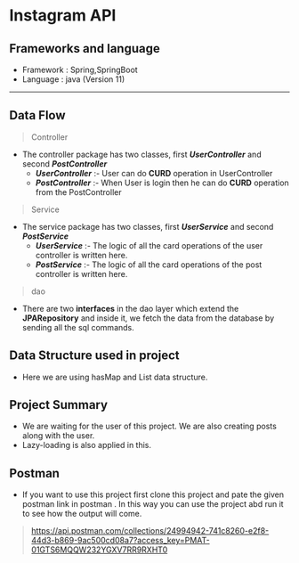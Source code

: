 # Instagram API

## Frameworks and language
* Framework : Spring,SpringBoot
* Language : java (Version 11)
***

## Data Flow

>Controller
  * The controller package has two classes, first ***UserController*** and second ***PostController***
    * **_UserController_** :- User can do **CURD** operation in UserController
    * **_PostController_** :- When User is login then he can do **CURD** operation from the PostController
    
>Service
* The service package has two classes, first ***UserService*** and second ***PostService***
  * **_UserService_** :- The logic of all the card operations of the user controller is written here.
  * **_PostService_** :- The logic of all the card operations of the post controller is written here.
    
>dao

* There are two **interfaces** in the dao layer which extend the **JPARepository** and inside it, we fetch the data from the database by sending all the sql commands.

## Data Structure used in project

* Here we are using hasMap and List data structure.

## Project Summary

* We are waiting for the user of this project.  We are also creating posts along with the user.
* Lazy-loading is also applied in this.


## Postman 
 * If you want to use this project first clone this project and pate the given postman link in postman . In this way you can use the project abd run it to see how the output will come.
>https://api.postman.com/collections/24994942-741c8260-e2f8-44d3-b869-9ac500cd08a7?access_key=PMAT-01GTS6MQQW232YGXV7RR9RXHT0






